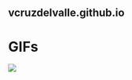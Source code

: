 ## vcruzdelvalle.github.io

# GIFs

![](http://33.media.tumblr.com/e3f74a78986481f2dad32f6390d9b63b/tumblr_mgou9zNKJ51qkbwrdo1_1280.gif)
